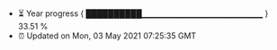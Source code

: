 - ⏳ Year progress { ██████████▁▁▁▁▁▁▁▁▁▁▁▁▁▁▁▁▁▁▁▁ } 33.51 %
- ⏰ Updated on Mon, 03 May 2021 07:25:35 GMT

